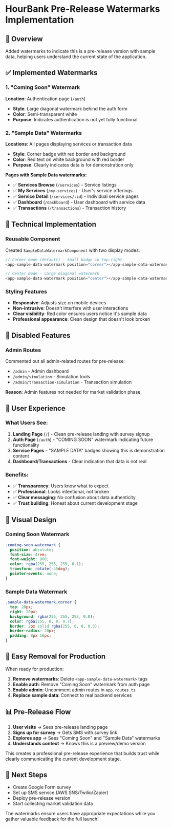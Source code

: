 # HourBank Pre-Release Watermarks Implementation

## 🎯 Overview

Added watermarks to indicate this is a pre-release version with sample data, helping users understand the current state of the application.

## ✅ Implemented Watermarks

### 1. "Coming Soon" Watermark
**Location**: Authentication page (`/auth`)
- **Style**: Large diagonal watermark behind the auth form
- **Color**: Semi-transparent white
- **Purpose**: Indicates authentication is not yet fully functional

### 2. "Sample Data" Watermarks
**Locations**: All pages displaying services or transaction data
- **Style**: Corner badge with red border and background
- **Color**: Red text on white background with red border
- **Purpose**: Clearly indicates data is for demonstration only

**Pages with Sample Data watermarks:**
- ✅ **Services Browse** (`/services`) - Service listings
- ✅ **My Services** (`/my-services`) - User's service offerings
- ✅ **Service Detail** (`/services/:id`) - Individual service pages
- ✅ **Dashboard** (`/dashboard`) - User dashboard with service data
- ✅ **Transactions** (`/transactions`) - Transaction history

## 🔧 Technical Implementation

### Reusable Component
Created `SampleDataWatermarkComponent` with two display modes:

```typescript
// Corner mode (default) - Small badge in top-right
<app-sample-data-watermark position="corner"></app-sample-data-watermark>

// Center mode - Large diagonal watermark
<app-sample-data-watermark position="center"></app-sample-data-watermark>
```

### Styling Features
- **Responsive**: Adjusts size on mobile devices
- **Non-intrusive**: Doesn't interfere with user interactions
- **Clear visibility**: Red color ensures users notice it's sample data
- **Professional appearance**: Clean design that doesn't look broken

## 🚫 Disabled Features

### Admin Routes
Commented out all admin-related routes for pre-release:
- `/admin` - Admin dashboard
- `/admin/simulation` - Simulation tools
- `/admin/transaction-simulation` - Transaction simulation

**Reason**: Admin features not needed for market validation phase.

## 📱 User Experience

### What Users See:

1. **Landing Page** (`/`) - Clean pre-release landing with survey signup
2. **Auth Page** (`/auth`) - "COMING SOON" watermark indicating future functionality
3. **Service Pages** - "SAMPLE DATA" badges showing this is demonstration content
4. **Dashboard/Transactions** - Clear indication that data is not real

### Benefits:
- ✅ **Transparency**: Users know what to expect
- ✅ **Professional**: Looks intentional, not broken
- ✅ **Clear messaging**: No confusion about data authenticity
- ✅ **Trust building**: Honest about current development stage

## 🎨 Visual Design

### Coming Soon Watermark
```scss
.coming-soon-watermark {
  position: absolute;
  font-size: 4rem;
  font-weight: 900;
  color: rgba(255, 255, 255, 0.1);
  transform: rotate(-45deg);
  pointer-events: none;
}
```

### Sample Data Watermark
```scss
.sample-data-watermark.corner {
  top: 20px;
  right: 20px;
  background: rgba(255, 255, 255, 0.8);
  color: rgba(255, 0, 0, 0.7);
  border: 2px solid rgba(255, 0, 0, 0.3);
  border-radius: 20px;
  padding: 8px 16px;
}
```

## 🔄 Easy Removal for Production

When ready for production:

1. **Remove watermarks**: Delete `<app-sample-data-watermark>` tags
2. **Enable auth**: Remove "Coming Soon" watermark from auth page
3. **Enable admin**: Uncomment admin routes in `app.routes.ts`
4. **Replace sample data**: Connect to real backend services

## 📊 Pre-Release Flow

1. **User visits** → Sees pre-release landing page
2. **Signs up for survey** → Gets SMS with survey link
3. **Explores app** → Sees "Coming Soon" and "Sample Data" watermarks
4. **Understands context** → Knows this is a preview/demo version

This creates a professional pre-release experience that builds trust while clearly communicating the current development stage.

## 🚀 Next Steps

- Create Google Form survey
- Set up SMS service (AWS SNS/Twilio/Zapier)
- Deploy pre-release version
- Start collecting market validation data

The watermarks ensure users have appropriate expectations while you gather valuable feedback for the full launch!
